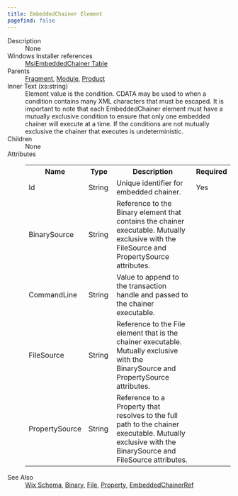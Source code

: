 ```yaml
---
title: EmbeddedChainer Element
pagefind: false
---
```

<dl>
  <dt>Description</dt>
  <dd>None</dd>
  <dt>Windows Installer references</dt>
  <dd>
    <a href="http://msdn.microsoft.com/library/bb736316.aspx" target="_blank">MsiEmbeddedChainer  Table</a>
  </dd>
  <dt>Parents</dt>
  <dd>
    <a href="../fragment/">Fragment</a>, <a href="../module/">Module</a>, <a href="../product/">Product</a></dd>
  <dt>Inner Text (xs:string)</dt>
  <dd>                             Element value is the condition.  CDATA may be used to when a condition contains many XML characters                             that must be escaped.  It is important to note that each EmbeddedChainer element must have a mutually exclusive condition                             to ensure that only one embedded chainer will execute at a time. If the conditions are not mutually exclusive the chainer                             that executes is undeterministic.                         </dd>
  <dt>Children</dt>
  <dd>None</dd>
  <dt>Attributes</dt>
  <dd>
    <table cellspacing="0" cellpadding="0" class="schema">
      <tr>
        <th width="15%">Name</th>
        <th width="15%">Type</th>
        <th width="65%">Description</th>
        <th width="15%">Required</th>
      </tr>
      <tr>
        <td>Id</td>
        <td>String</td>
        <td>Unique identifier for embedded chainer.</td>
        <td>Yes</td>
      </tr>
      <tr>
        <td>BinarySource</td>
        <td>String</td>
        <td>                                 Reference to the Binary element that contains the chainer executable. Mutually exclusive with                                 the FileSource and PropertySource attributes.                             </td>
        <td>&nbsp;</td>
      </tr>
      <tr>
        <td>CommandLine</td>
        <td>String</td>
        <td>Value to append to the transaction handle and passed to the chainer executable.</td>
        <td>&nbsp;</td>
      </tr>
      <tr>
        <td>FileSource</td>
        <td>String</td>
        <td>                                 Reference to the File element that is the chainer executable. Mutually exclusive with                                 the BinarySource and PropertySource attributes.                             </td>
        <td>&nbsp;</td>
      </tr>
      <tr>
        <td>PropertySource</td>
        <td>String</td>
        <td>                                 Reference to a Property that resolves to the full path to the chainer executable. Mutually exclusive with                                 the BinarySource and FileSource attributes.                             </td>
        <td>&nbsp;</td>
      </tr>
    </table>
  </dd>
  <dt>See Also</dt>
  <dd>
    <a href="../">Wix Schema</a>, <a href="../binary/">Binary</a>, <a href="../file/">File</a>, <a href="../property/">Property</a>, <a href="../embeddedchainerref/">EmbeddedChainerRef</a></dd>
</dl>
